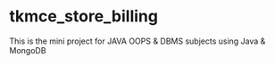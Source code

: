 # tkmce_store_billing
This is the mini project for JAVA OOPS &amp; DBMS subjects using Java &amp; MongoDB

